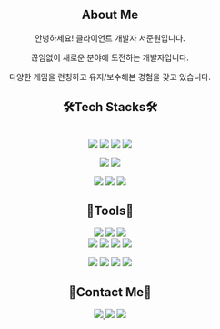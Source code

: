 <h2 align="center">
 <b>About Me</b> 
</h2>
<p align="center">안녕하세요! 클라이언트 개발자 서준원입니다.<p/>
<p align="center">끊임없이 새로운 분야에 도전하는 개발자입니다.<p/>
<p align="center">다양한 게임을 런칭하고 유지/보수해본 경험을 갖고 있습니다.<p/>

<h2 align="center">
 <b>🛠Tech Stacks🛠</b> 
</h2>
<div align="center">
<br/>
<img src="https://img.shields.io/badge/Unity-FFFFFF?style=flat&logo=unity&logoColor=black"/>
<img src="https://img.shields.io/badge/CSharp-00599c?style=flat&logo=c#&logoColor=white"/>
<img src="https://img.shields.io/badge/Unreal Engine-0E1128?style=flat&logo=unreal engine&logoColor=white"/>
<img src="https://img.shields.io/badge/C++-00599c?style=flat&logo=C++&logoColor=white"/>
  
<img src="https://img.shields.io/badge/JavaScript-F7DF1E?style=flat&logo=javascript&logoColor=333333"/> <img src="https://img.shields.io/badge/jQuery-0769AD?style=flat&logo=jquery&logoColor=white"/>

<img src="https://img.shields.io/badge/Node.js-5fa04e?style=flat&logo=Node.js&logoColor=white"/> <img src="https://img.shields.io/badge/Express.js-000000?style=flat&logo=Express&logoColor=white"/>
<img src="https://img.shields.io/badge/MySQL-4479A1?style=flat&logo=MySQL&logoColor=white"/>

<h2 align="center">
 <b>🔧Tools🔧</b> 
</h2>
<img src="https://img.shields.io/badge/Visual Studio Code-007ACC?style=flat-square&logo=Visual Studio Code&logoColor=white"/> <img src="https://img.shields.io/badge/Rider-000000?style=flat-square&logo=Rider&logoColor=white"/> 
<img src="https://img.shields.io/badge/MySQLWorkBench-4479A1?style=flat&logo=MySQL&logoColor=white"/> 
<br/>
<img src="https://img.shields.io/badge/Git-F05032?style=flat&logo=git&logoColor=white"/> 
<img src="https://img.shields.io/badge/GitLab-FC6D26?style=flat&logo=GitLab&logoColor=white"/>
<img src="https://img.shields.io/badge/GitHub-181717?style=flat&logo=github&logoColor=white"/>
<img src="https://img.shields.io/badge/SVN-00599c?style=flat&logo=SVN&logoColor=white"/>

<img src="https://img.shields.io/badge/Slack-4a154b?style=flat&logo=slack&logoColor=white"/> <img src="https://img.shields.io/badge/Jira-0052CC?style=flat&logo=Jira&logoColor=white"/> <img src="https://img.shields.io/badge/Trello-0052CC?style=flat&logo=Trello&logoColor=white"/> <img src="https://img.shields.io/badge/Notion-000000?style=flat&logo=notion&logoColor=white"/>


</div>
<h2 align="center">
 <b>📱Contact Me📱</b> 
</h2>
<div align="center">
<a href="https://joonyboy.tistory.com/" target="_blank">
<img src="https://img.shields.io/badge/My Blog-000000?style=flat&logo=tistory&logoColor=white"/> 
</a>
<img src="https://img.shields.io/badge/seojoonwon@naver.com-EA4335?style=flat&logo=Gmail&logoColor=white"/> 
<a href="https://lean-torta-df0.notion.site/8-c81412f00949457b8ea943d0e71d17ff?pvs=4" target="_blank">
<img src="https://img.shields.io/badge/Resume-000000?style=flat&logo=notion&logoColor=white"/> 
</a>
</div>
